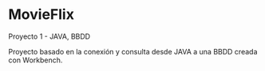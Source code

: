 # MovieFlix
Proyecto 1 - JAVA, BBDD

Proyecto basado en la conexión y consulta desde JAVA a una BBDD creada con Workbench.
